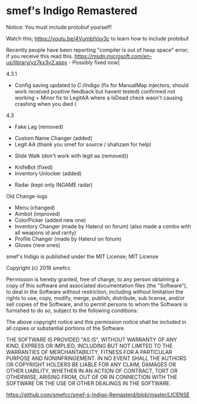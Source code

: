 # smef's Indigo Remastered

Notice: You must include protobuf yourself!

Watch this; https://youtu.be/4VumbtVsv3c to learn how to include protobuf

Recently people have been reporting "compiler is out of heap space" error; if you receive this read this. https://msdn.microsoft.com/en-us/library/yz7kx3y2.aspx - Possibly fixed now|


4.3.1
 + Config saving updated to C:/Indigo (fix for ManualMap injectors; should work received positive feedback but havent tested)
confirmed not working  + Minor fix to LegitAA where a IsDead check wasn't causing crashing when you died (

4.3
 - Fake Lag (removed)
 + Custom Name Changer (added)
 + Legit AA (thank you smef for source / shahzam for help)
 - Slide Walk (don't work with legit aa (removed)) 
 + KnifeBot (fixed)
 + Inventory Unlocker (added) 
 - Radar (kept only INGAME radar)

Old Change-logs
 + Menu (changed)
 + Aimbot (improved)
 + ColorPicker (added new one)
 + Inventory Changer (made by Haterul on forum) (also made a combo with all weapons id and rarity)
 + Profile Changer (made by Haterul on forum)
 + Gloves (new ones)

smef's Indigo is published under the MIT License;
MIT License

Copyright (c) 2018 smefcc

Permission is hereby granted, free of charge, to any person obtaining a copy
of this software and associated documentation files (the "Software"), to deal
in the Software without restriction, including without limitation the rights
to use, copy, modify, merge, publish, distribute, sub license, and/or sell
copies of the Software, and to permit persons to whom the Software is
furnished to do so, subject to the following conditions:

The above copyright notice and this permission notice shall be included in all
copies or substantial portions of the Software.

THE SOFTWARE IS PROVIDED "AS IS", WITHOUT WARRANTY OF ANY KIND, EXPRESS OR
IMPLIED, INCLUDING BUT NOT LIMITED TO THE WARRANTIES OF MERCHANTABILITY,
FITNESS FOR A PARTICULAR PURPOSE AND NONINFRINGEMENT. IN NO EVENT SHALL THE
AUTHORS OR COPYRIGHT HOLDERS BE LIABLE FOR ANY CLAIM, DAMAGES OR OTHER
LIABILITY, WHETHER IN AN ACTION OF CONTRACT, TORT OR OTHERWISE, ARISING FROM,
OUT OF OR IN CONNECTION WITH THE SOFTWARE OR THE USE OR OTHER DEALINGS IN THE
SOFTWARE.

https://github.com/smefcc/smef-s-Indigo-Remasterd/blob/master/LICENSE
